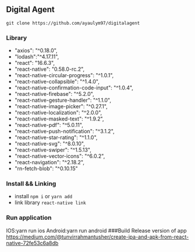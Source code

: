 ## Digital Agent
`git clone https://github.com/ayaulym97/digitalagent`
### Library
- "axios": "^0.18.0",
- "lodash":"^4.17.11",
- "react": "16.6.3",
- "react-native": "0.58.0-rc.2",
- "react-native-circular-progress": "^1.0.1",
- "react-native-collapsible": "^1.4.0",
- "react-native-confirmation-code-input": "^1.0.4",
- "react-native-firebase": "^5.2.0",
- "react-native-gesture-handler": "^1.1.0",
- "react-native-image-picker": "^0.27.1",
- "react-native-localization": "^2.0.0",
- "react-native-masked-text": "^1.9.2",
- "react-native-pdf": "^5.0.11",
- "react-native-push-notification": "^3.1.2",
- "react-native-star-rating": "^1.1.0",
- "react-native-svg": "^8.0.10",
- "react-native-swiper": "^1.5.13",
- "react-native-vector-icons": "^6.0.2",
- "react-navigation": "^2.18.2",
- "rn-fetch-blob": "^0.10.15"
### Install && Linking
- install `npm i` or `yarn add`
- link library `react-native link`
### Run application
IOS:yarn run ios
Android:yarn run android
###Build Release version of app
https://medium.com/@tunvirrahmantusher/create-ipa-and-apk-from-react-native-72fe53c6a8db
